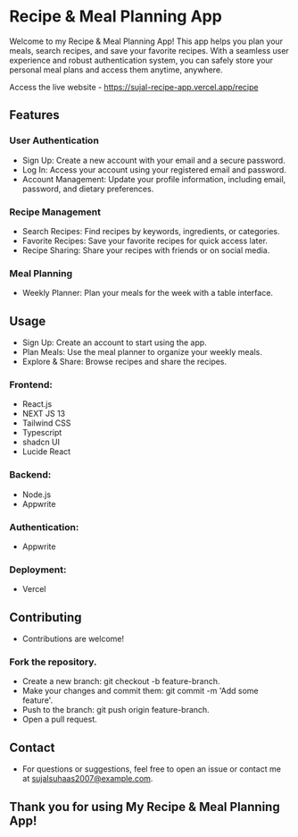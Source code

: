 Recipe & Meal Planning App
==========================

[](https://github.com/sujal-suhaas/recipe-app/blob/main/README.md#recipe--meal-planning-app)

Welcome to my Recipe & Meal Planning App! This app helps you plan your meals, search recipes, and save your favorite recipes. With a seamless user experience and robust authentication system, you can safely store your personal meal plans and access them anytime, anywhere.

Access the live website - https://sujal-recipe-app.vercel.app/recipe

Features
--------

[](https://github.com/sujal-suhaas/recipe-app/blob/main/README.md#features)

### User Authentication

[](https://github.com/sujal-suhaas/recipe-app/blob/main/README.md#user-authentication)

-   Sign Up: Create a new account with your email and a secure password.
-   Log In: Access your account using your registered email and password.
-   Account Management: Update your profile information, including email, password, and dietary preferences.

### Recipe Management

[](https://github.com/sujal-suhaas/recipe-app/blob/main/README.md#recipe-management)

-   Search Recipes: Find recipes by keywords, ingredients, or categories.
-   Favorite Recipes: Save your favorite recipes for quick access later.
-   Recipe Sharing: Share your recipes with friends or on social media.

### Meal Planning

[](https://github.com/sujal-suhaas/recipe-app/blob/main/README.md#meal-planning)

-   Weekly Planner: Plan your meals for the week with a table interface.

Usage
-----

[](https://github.com/sujal-suhaas/recipe-app/blob/main/README.md#usage)

-   Sign Up: Create an account to start using the app.
-   Plan Meals: Use the meal planner to organize your weekly meals.
-   Explore & Share: Browse recipes and share the recipes.

### Frontend:

[](https://github.com/sujal-suhaas/recipe-app/blob/main/README.md#frontend)

-   React.js
-   NEXT JS 13
-   Tailwind CSS
-   Typescript
-   shadcn UI
-   Lucide React

### Backend:

[](https://github.com/sujal-suhaas/recipe-app/blob/main/README.md#backend)

-   Node.js
-   Appwrite

### Authentication:

[](https://github.com/sujal-suhaas/recipe-app/blob/main/README.md#authentication)

-   Appwrite

### Deployment:

[](https://github.com/sujal-suhaas/recipe-app/blob/main/README.md#deployment)

-   Vercel

Contributing
------------

[](https://github.com/sujal-suhaas/recipe-app/blob/main/README.md#contributing)

-   Contributions are welcome!

### Fork the repository.

[](https://github.com/sujal-suhaas/recipe-app/blob/main/README.md#fork-the-repository)

-   Create a new branch: git checkout -b feature-branch.
-   Make your changes and commit them: git commit -m 'Add some feature'.
-   Push to the branch: git push origin feature-branch.
-   Open a pull request.

Contact
-------

[](https://github.com/sujal-suhaas/recipe-app/blob/main/README.md#contact)

-   For questions or suggestions, feel free to open an issue or contact me at <sujalsuhaas2007@example.com>.

Thank you for using My Recipe & Meal Planning App!
--------------------------------------------------
